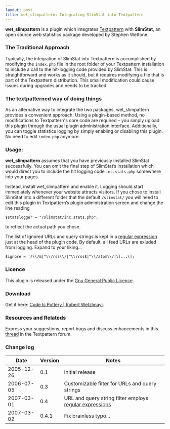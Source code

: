 ```yaml
---
layout: post
title: wet_slimpattern: Integrating SlimStat into Textpattern
---
```


**wet_slimpattern** is a plugin which integrates [Textpattern](https://textpatttern.com "The small content management system that can handle big ideas") with **SlimStat**, an open source web statistics package developed by Stephen Wettone.

### The Traditional Approach

Typically, the integration of SlimStat into Textpattern is accomplished by modifying the `index.php` file in the root folder of your Textpattern installation to include a call to the hit-logging code provided by SlimStat. This is straightforward and works as it should, but it requires modifying a file that is part of the Textpattern distribution. This small modification could cause issues during upgrades and needs to be tracked.

### The textpatterned way of doing things

As an alternative way to integrate the two packages, wet_slimpattern provides a convenient approach. Using a plugin-based method, no modifications to Textpattern's core code are required – you simply upload this plugin through the usual plugin administration interface. Additionally, you can toggle statistics logging by simply enabling or disabling this plugin. No need to edit `index.php` anymore.

### Usage:

**wet\_slimpattern** assumes that you have previously installed SlimStat successfully. You can omit the final step of SlimStat’s installation which would direct you to include the hit logging code `inc.stats.php` somewhere into your pages.

Instead, install wet\_slimpattern and enable it. Logging should start immediately whenever your website attracts visitors. If you chose to install SlimStat into a different folder that the default `/slimstat/` you will need to edit this plugin in Textpattern’s plugin administration screen and change the line reading

`$statslogger = "/slimstat/inc.stats.php";`

to reflect the actual path you chose.

The list of ignored URLs and query strings is kept in a [regular expression](https://www.regular-expressions.info/) just at the head of the plugin code. By default, all feed URLs are exluded from logging. Expand to your liking…

`$ignore = '/\\/&|^\\/rss\\/|^\\/rss$|^\\/atom\\/|\[...\];`

### Licence

This plugin is released under the [Gnu General Public Licence](https://www.gnu.org/licenses/gpl.txt).

### Download

Get it here: [Code Is Pottery | Robert Wetzlmayr](https://wetzlmayr.at/awasteofwords/?c=code-is-pottery).

### Resources and Relateds

Express your suggestions, report bugs and discuss enhancements in this [thread](https://forum.textpattern.com/viewtopic.php?id=13553) in the Textpattern forum.

### Change log

| Date       | Version | Notes                                                                               |
|------------|---------|------------------------------------------------------------------------------------|
| 2005-12-26 | 0.1     | Initial release                                                                     |
| 2006-07-05 | 0.3     | Customizable filter for URLs and query strings                                     |
| 2007-03-01 | 0.4     | URL and query string filter employs [regular expressions](http://www.regular-expressions.info/) |
| 2007-03-02 | 0.4.1   | Fix brainless typo...                                                               |

